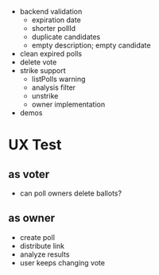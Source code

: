 * backend validation
	* expiration date
	* shorter pollId
	* duplicate candidates
	* empty description; empty candidate
* clean expired polls
* delete vote
* strike support
	* listPolls warning
	* analysis filter
	* unstrike
	* owner implementation
* demos

# UX Test
## as voter
* can poll owners delete ballots?
## as owner
* create poll
* distribute link
* analyze results
* user keeps changing vote
